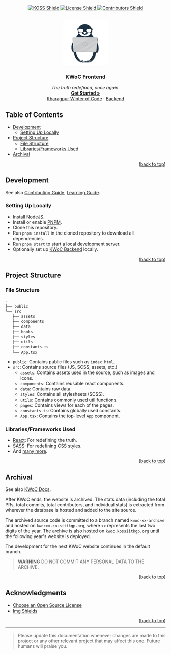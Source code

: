 <div id="top></div>

<!-- README TEMPLATE BASED ON https://github.com/proffapt/myREADME -->
<!-- PROJECT SHIELDS -->
<div align="center">
  <p align="center">
    <a href="https://kossiitkgp.org">
      <img alt="KOSS Shield" src="https://img.shields.io/badge/With%20%E2%9D%A4%EF%B8%8F-KOSS-blue?style=for-the-badge">
    </a>
    <a href="https://github.com/kossiitkgp/KWoC-Frontend/blob/master/LICENSE">
      <img alt="License Shield" src="https://img.shields.io/github/license/kossiitkgp/KWoC-Frontend.svg?style=for-the-badge">
    </a>
    <a href="https://github.com/kossiitkgp/KWoC-Frontend/contributors">
      <img alt="Contributors Shield" src="https://img.shields.io/github/contributors/kossiitkgp/KWoC-Frontend.svg?style=for-the-badge">
    </a>
  </p>
</div>

<!-- PROJECT LOGO -->
<br />
<!-- UPDATE -->
<div align="center">
  <a href="https://github.com/kossiitkgp/KWoC-Frontend">
    <img width="140" alt="KWoC Logo" src="https://raw.githubusercontent.com/kossiitkgp/design/master/logo/kwoc/kwoc_logo.png">
  </a>

  <h3 align="center">KWoC Frontend</h3>

  <p align="center">
  <!-- UPDATE -->
    <i>The truth redefined, once again.</i>
    <br />
    <a href="#table-of-contents"><strong>Get Started »</strong></a>
    <br />
    <a href="https://kwoc.kossiitkgp.org">Kharagpur Winter of Code</a>
    ·
    <a href="https://github.com/kossiitkgp/KWoC-Backend">Backend</a>
  </p>
</div>

## Table of Contents

- [Development](#development)
  - [Setting Up Locally](#setting-up-locally)
- [Project Structure](#project-structure)
  - [File Structure](#file-structure)
  - [Libraries/Frameworks Used](#librariesframeworks-used)
- [Archival](#archival)
<p align="right">(<a href="#top">back to top</a>)</p>

## Development

See also [Contributing Guide](./CONTRIBUTING.md), [Learning Guide](./learn.md).

### Setting Up Locally

- Install [NodeJS](https://nodejs.org/en).
- Install or enable [PNPM](https://pnpm.io/installation).
- Clone this repository.
- Run `pnpm install` in the cloned repository to download all dependencies.
- Run `pnpm start` to start a local development server.
- Optionally set up [KWoC Backend](https://github.com/kossiitkgp/kwoc-backend) locally.

<p align="right">(<a href="#top">back to top</a>)</p>

## Project Structure

### File Structure

```
.
├── public
└── src
   ├── assets
   ├── components
   ├── data
   ├── hooks
   ├── styles
   ├── utils
   ├── constants.ts
   └── App.tsx
```

- `public`: Contains public files such as `index.html`.
- `src`: Contains source files (JS, SCSS, assets, etc.)
  - `assets`: Contains assets used in the source, such as images and icons.
  - `components`: Contains reusable react components.
  - `data`: Contains raw data.
  - `styles`: Contains all stylesheets (SCSS).
  - `utils`: Contains commonly used util functions.
  - `pages`: Contains views for each of the pages.
  - `constants.ts`: Contains globally used constants.
  - `App.tsx`: Contains the top-level `App` component.

### Libraries/Frameworks Used

- [React](https://reactjs.dev): For redefining the truth.
- [SASS](https://sass-lang.com/): For redefining CSS styles.
- And [many more](./package.json).
<p align="right">(<a href="#top">back to top</a>)</p>

## Archival

See also [KWoC Docs](https://github.com/kossiitkgp/docs/blob/master/events/kwoc.md#certificates).

After KWoC ends, the website is archived. The stats data (including the total PRs, total commits, total contributors, and individual stats) is extracted from wherever the database is hosted and added to the site source.

The archived source code is committed to a branch named `kwoc-xx-archive` and hosted on `kwocxx.kossiitkgp.org`, where `xx` represents the last two digits of the year. The archive is also hosted on `kwoc.kossiitkgp.org` until the following year's website is deployed.

The development for the next KWoC website continues in the default branch.

> **WARNING** DO NOT COMMIT ANY PERSONAL DATA TO THE ARCHIVE.

<p align="right">(<a href="#top">back to top</a>)</p>

<!-- ACKNOWLEDGMENTS -->

## Acknowledgments

- [Choose an Open Source License](https://choosealicense.com)
- [Img Shields](https://shields.io)

<p align="right">(<a href="#top">back to top</a>)</p>

---

> Please update this documentation whenever changes are made to this project or any other relevant project that may affect this one. Future humans will praise you.
